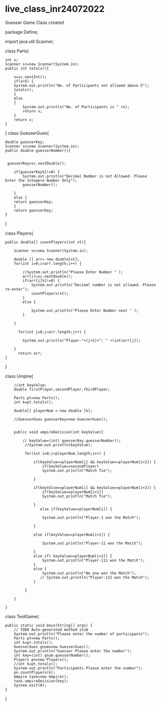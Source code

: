 # live_class_inr24072022
Guesser Game Class created

package Define;

import java.util.Scanner;

class Parts{
	
	int x;
	Scanner sc=new Scanner(System.in);
	public int totalx(){
		
		x=sc.nextInt();
		if(x>5) {
		System.out.println("No. of Participants not allowed above 5");
		totalx();
	    }
		else 
		{
			System.out.println("No. of Participants is " +x);
			return x;
		}
		return x;
	}
}
class GuesserGues{
	
	double guesserKey;
	Scanner sc=new Scanner(System.in);
	public double guesserNumber(){
		
				
	 guesserKey=sc.nextDouble();
		
		if(guesserKey%1!=0) {
			System.out.println("Decimal Number is not Allowed. Please Enter the Integere Number Only");
			guesserNumber();
			
		}
		else {
		return guesserKey;
		}
		return guesserKey;
	}
}

 class Players{
	
	public double[] countPlayers(int xt){
		
		Scanner sc=new Scanner(System.in);
		
		double [] arr= new double[xt];
		for(int i=0;i<arr.length;i++) {
			
			//System.out.println("Please Enter Number " );
			arr[i]=sc.nextDouble();
			if(arr[i]%1!=0) {
				System.out.println("Decimal number is not allowed. Please re-enter");
				countPlayers(xt);
			}
			else {
			
				System.out.println("Please Enter Number next " );
			}
			
		}
		
          for(int j=0;j<arr.length;j++) {
			
			System.out.println("Player-"+(j+1)+": " +(int)arr[j]);
			
		}
          return arr;
	}
		
		
}
 
 class Umpire{

		//int keyValue;
		double firstPlayer,secondPlayer,thirdPlayer;
		
		Parts pt=new Parts();
		int k=pt.totalx();
		
		double[] playerNum = new double [k];
		
		//GuesserGues guesserKey=new GuesserGues();
		

	    public void	umpireDecision(int keyValue){
	    	
			// keyValue=(int) guesserKey.guesserNumber();
			 //System.out.println(keyValue);
			 
			 for(int i=0;i<playerNum.length;i++) {
				 
				 if(keyValue==playerNum[i] && keyValue==playerNum[i+2]) {
					 if(keyValue==secondPlayer)
					 System.out.println("Match Tie");
					 
				 }
				 
				 if(keyValue==playerNum[i] && keyValue==playerNum[i+2]) {
					 if(keyValue==playerNum[i+1])
					 System.out.println("Match Tie");
					 
				 }
				 	else if(keyValue==playerNum[i]) {
					 
					 System.out.println("Player-1 won the Match");
					 
				 }
				 
				 else if(keyValue==playerNum[i+1]) {
					 
					 System.out.println("Player-11 won the Match");
					 
				 }
				 else if( keyValue==playerNum[i+2]) {
					 System.out.println("Player-111 won the Match");
				 }
				 else {
					 System.out.println("No one won the Match");
					// System.out.println("Player-11I won the Match");
				 }
				 
			 }
				 
		}
	      		 
	}

class TestGame{
	
	public static void main(String[] args) {
		// TODO Auto-generated method stub
		System.out.println("Please enter the number of participants");
		Parts pt=new Parts();
		int k=pt.totalx();
		GuesserGues gnum=new GuesserGues();
		System.out.println("Guesser Please enter the number");
		int key=(int) gnum.guesserNumber();
		Players pn=new Players();
		//int k=pt.totalx();
		System.out.println("Participants Please enter the number");
		pn.countPlayers(k);
		Umpire task=new Umpire();
		task.umpireDecision(key);
		System.exit(0);
	}
}

